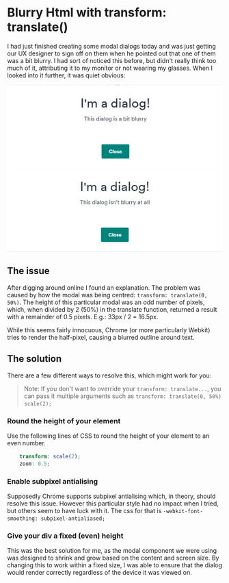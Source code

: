 # Blurry Html with transform: translate()

I had just finished creating some modal dialogs today and was just getting our UX designer to sign off on them when he pointed out that one of them was a bit blurry. I had sort of noticed this before, but didn't really think too much of it, attributing it to my monitor or not wearing my glasses. When I looked into it further, it was quiet obvious:

![Blurry dialog](../assets/blurry-dialog.png)
![Crisp dialog](../assets/crisp-dialog.png)

## The issue

After digging around online I found an explanation. The problem was caused by how the modal was being centred:
`transform: translate(0, 50%)`. The height of this particular modal was an odd number of pixels, which, when divided by 2 (50%) in the translate function, returned a result with a remainder of 0.5 pixels. E.g.: 33px / 2 = 16.5px.

While this seems fairly innocuous, Chrome (or more particularly Webkit) tries to render the half-pixel, causing a blurred outline around text.

## The solution

There are a few different ways to resolve this, which might work for you:
>Note: If you don't want to override your `transform: translate...`, you can pass it multiple arguments such as `transform: translate(0, 50%) scale(2);`

### Round the height of your element

Use the following lines of CSS to round the height of your element to an even number.

```scss
    transform: scale(2);
    zoom: 0.5;
```

### Enable subpixel antialising

Supposedly Chrome supports subpixel antialising which, in theory, should resolve this issue. However this particular style had no impact when I tried, but others seem to have luck with it. The css for that is `-webkit-font-smoothing: subpixel-antialiased;`

### Give your div a fixed (even) height

This was the best solution for me, as the modal component we were using was designed to shrink and grow based on the content and screen size. By changing this to work within a fixed size, I was able to ensure that the dialog would render correctly regardless of the device it was viewed on.
